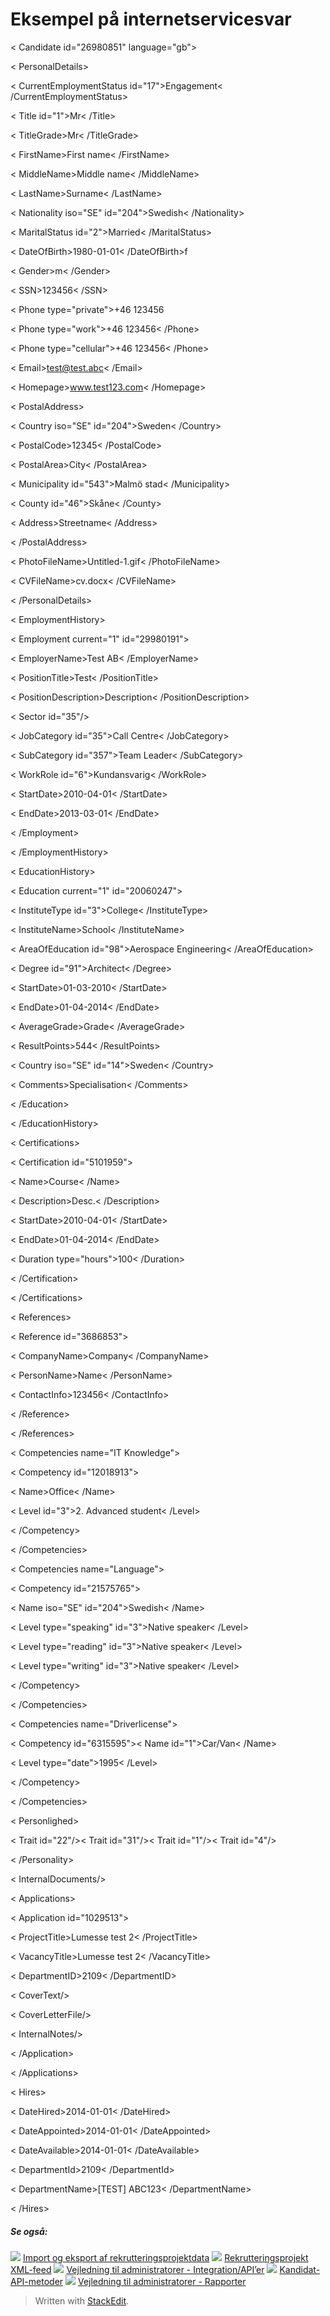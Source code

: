 # Eksempel på internetservicesvar

< Candidate id="26980851" language="gb">

< PersonalDetails>

< CurrentEmploymentStatus id="17">Engagement< /CurrentEmploymentStatus>

< Title id="1">Mr< /Title>

< TitleGrade>Mr< /TitleGrade>

< FirstName>First name< /FirstName>

< MiddleName>Middle name< /MiddleName>

< LastName>Surname< /LastName>

< Nationality iso="SE" id="204">Swedish< /Nationality>

< MaritalStatus id="2">Married< /MaritalStatus>

< DateOfBirth>1980-01-01< /DateOfBirth>f

< Gender>m< /Gender>

< SSN>123456< /SSN>

< Phone type="private">+46 123456</Phone>

< Phone type="work">+46 123456< /Phone>

< Phone type="cellular">+46 123456< /Phone>

< Email>test@test.abc< /Email>

< Homepage>www.test123.com< /Homepage>

< PostalAddress>

< Country iso="SE" id="204">Sweden< /Country>

< PostalCode>12345< /PostalCode>

< PostalArea>City< /PostalArea>

< Municipality id="543">Malmö stad< /Municipality>

< County id="46">Skåne< /County>

< Address>Streetname< /Address>

< /PostalAddress>

< PhotoFileName>Untitled-1.gif< /PhotoFileName>

< CVFileName>cv.docx< /CVFileName>

< /PersonalDetails>

< EmploymentHistory>

< Employment current="1" id="29980191">

< EmployerName>Test AB< /EmployerName>

< PositionTitle>Test< /PositionTitle>

< PositionDescription>Description< /PositionDescription>

< Sector id="35"/>

< JobCategory id="35">Call Centre< /JobCategory>

< SubCategory id="357">Team Leader< /SubCategory>

< WorkRole id="6">Kundansvarig< /WorkRole>

< StartDate>2010-04-01< /StartDate>

< EndDate>2013-03-01< /EndDate>

< /Employment>

< /EmploymentHistory>

< EducationHistory>

< Education current="1" id="20060247">

< InstituteType id="3">College< /InstituteType>

< InstituteName>School< /InstituteName>

< AreaOfEducation id="98">Aerospace Engineering< /AreaOfEducation>

< Degree id="91">Architect< /Degree>

< StartDate>01-03-2010< /StartDate>

< EndDate>01-04-2014< /EndDate>

< AverageGrade>Grade< /AverageGrade>

< ResultPoints>544< /ResultPoints>

< Country iso="SE" id="14">Sweden< /Country>

< Comments>Specialisation< /Comments>

< /Education>

< /EducationHistory>

< Certifications>

< Certification id="5101959">

< Name>Course< /Name>

< Description>Desc.< /Description>

< StartDate>2010-04-01< /StartDate>

< EndDate>01-04-2014< /EndDate>

< Duration type="hours">100< /Duration>

< /Certification>

< /Certifications>

< References>

< Reference id="3686853">

< CompanyName>Company< /CompanyName>

< PersonName>Name< /PersonName>

< ContactInfo>123456< /ContactInfo>

< /Reference>

< /References>

< Competencies name="IT Knowledge">

< Competency id="12018913">

< Name>Office< /Name>

< Level id="3">2. Advanced student< /Level>

< /Competency>

< /Competencies>

< Competencies name="Language">

< Competency id="21575765">

< Name iso="SE" id="204">Swedish< /Name>

< Level type="speaking" id="3">Native speaker< /Level>

< Level type="reading" id="3">Native speaker< /Level>

< Level type="writing" id="3">Native speaker< /Level>

< /Competency>

< /Competencies>

< Competencies name="Driverlicense">

< Competency id="6315595">< Name id="1">Car/Van< /Name>

< Level type="date">1995< /Level>

< /Competency>

< /Competencies>

< Personlighed>

< Trait id="22"/>< Trait id="31"/>< Trait id="1"/>< Trait id="4"/>

< /Personality>

< InternalDocuments/>

< Applications>

< Application id="1029513">

< ProjectTitle>Lumesse test 2< /ProjectTitle>

< VacancyTitle>Lumesse test 2< /VacancyTitle>

< DepartmentID>2109< /DepartmentID>

< CoverText/>

< CoverLetterFile/>

< InternalNotes/>

< /Application>

< /Applications>

< Hires>

< DateHired>2014-01-01< /DateHired>

< DateAppointed>2014-01-01< /DateAppointed>

< DateAvailable>2014-01-01< /DateAvailable>

< DepartmentId>2109< /DepartmentId>

< DepartmentName>[TEST] ABC123< /DepartmentName>

< /Hires>

##### Se også:

![](../Resources/Images/icon-document-link.png)  [Import og eksport af rekrutteringsprojektdata](import_and_export_of_vacancy_data.htm)
![](../Resources/Images/icon-document-link.png)  [Rekrutteringsprojekt XML-feed](vacancy_xml_feed.htm)
![](../Resources/Images/icon-document-link.png)  [Vejledning til administratorer - Integration/API’er](guide_for_administrators_integration_apis.htm)
![](../Resources/Images/icon-document-link.png)  [Kandidat-API-metoder](candidate_api_methods.htm)
![](../Resources/Images/icon-document-link.png)  [Vejledning til administratorer - Rapporter](guide_for_administrators_reports.htm)


> Written with [StackEdit](https://stackedit.io/).
<!--stackedit_data:
eyJoaXN0b3J5IjpbLTEzNjE5ODg5MTksLTEyNDc1MjUwNjksLT
E0NTk3MDgzOTcsLTIwMzAzODM4MzEsMzgyNzk4ODc5XX0=
-->